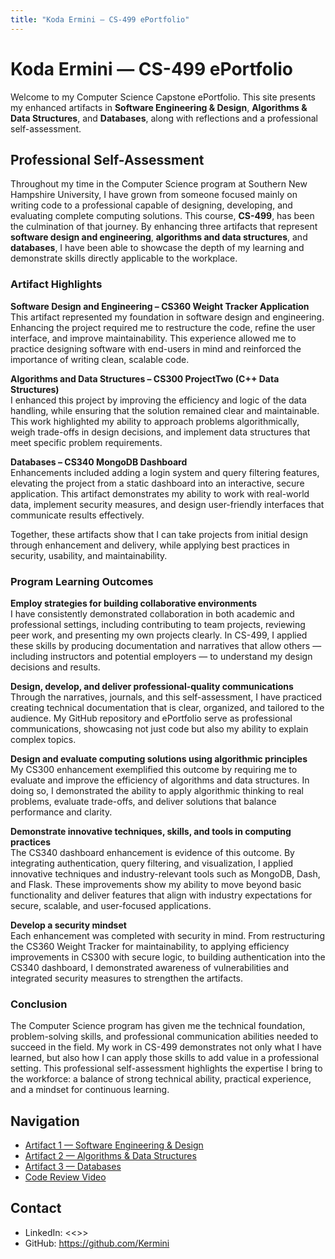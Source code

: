 ```yaml
---
title: "Koda Ermini — CS-499 ePortfolio"
---
```


# Koda Ermini — CS-499 ePortfolio

Welcome to my Computer Science Capstone ePortfolio. This site presents my enhanced artifacts in **Software Engineering & Design**, **Algorithms & Data Structures**, and **Databases**, along with reflections and a professional self-assessment.

## Professional Self-Assessment

Throughout my time in the Computer Science program at Southern New Hampshire University, I have grown from someone focused mainly on writing code to a professional capable of designing, developing, and evaluating complete computing solutions. This course, **CS-499**, has been the culmination of that journey. By enhancing three artifacts that represent **software design and engineering**, **algorithms and data structures**, and **databases**, I have been able to showcase the depth of my learning and demonstrate skills directly applicable to the workplace.

### Artifact Highlights

**Software Design and Engineering – CS360 Weight Tracker Application**  
This artifact represented my foundation in software design and engineering. Enhancing the project required me to restructure the code, refine the user interface, and improve maintainability. This experience allowed me to practice designing software with end-users in mind and reinforced the importance of writing clean, scalable code.

**Algorithms and Data Structures – CS300 ProjectTwo (C++ Data Structures)**  
I enhanced this project by improving the efficiency and logic of the data handling, while ensuring that the solution remained clear and maintainable. This work highlighted my ability to approach problems algorithmically, weigh trade-offs in design decisions, and implement data structures that meet specific problem requirements.

**Databases – CS340 MongoDB Dashboard**  
Enhancements included adding a login system and query filtering features, elevating the project from a static dashboard into an interactive, secure application. This artifact demonstrates my ability to work with real-world data, implement security measures, and design user-friendly interfaces that communicate results effectively.

Together, these artifacts show that I can take projects from initial design through enhancement and delivery, while applying best practices in security, usability, and maintainability.

### Program Learning Outcomes

**Employ strategies for building collaborative environments**  
I have consistently demonstrated collaboration in both academic and professional settings, including contributing to team projects, reviewing peer work, and presenting my own projects clearly. In CS-499, I applied these skills by producing documentation and narratives that allow others — including instructors and potential employers — to understand my design decisions and results.

**Design, develop, and deliver professional-quality communications**  
Through the narratives, journals, and this self-assessment, I have practiced creating technical documentation that is clear, organized, and tailored to the audience. My GitHub repository and ePortfolio serve as professional communications, showcasing not just code but also my ability to explain complex topics.

**Design and evaluate computing solutions using algorithmic principles**  
My CS300 enhancement exemplified this outcome by requiring me to evaluate and improve the efficiency of algorithms and data structures. In doing so, I demonstrated the ability to apply algorithmic thinking to real problems, evaluate trade-offs, and deliver solutions that balance performance and clarity.

**Demonstrate innovative techniques, skills, and tools in computing practices**  
The CS340 dashboard enhancement is evidence of this outcome. By integrating authentication, query filtering, and visualization, I applied innovative techniques and industry-relevant tools such as MongoDB, Dash, and Flask. These improvements show my ability to move beyond basic functionality and deliver features that align with industry expectations for secure, scalable, and user-focused applications.

**Develop a security mindset**  
Each enhancement was completed with security in mind. From restructuring the CS360 Weight Tracker for maintainability, to applying efficiency improvements in CS300 with secure logic, to building authentication into the CS340 dashboard, I demonstrated awareness of vulnerabilities and integrated security measures to strengthen the artifacts.

### Conclusion

The Computer Science program has given me the technical foundation, problem-solving skills, and professional communication abilities needed to succeed in the field. My work in CS-499 demonstrates not only what I have learned, but also how I can apply those skills to add value in a professional setting. This professional self-assessment highlights the expertise I bring to the workforce: a balance of strong technical ability, practical experience, and a mindset for continuous learning.

## Navigation
- [Artifact 1 — Software Engineering & Design](artifacts/artifact1.md)
- [Artifact 2 — Algorithms & Data Structures](artifacts/artifact2.md)
- [Artifact 3 — Databases](artifacts/artifact3.md)
- [Code Review Video](code-review.md)

## Contact
- LinkedIn: <<<ADD LINKEDIN URL>>>
- GitHub: https://github.com/Kermini
